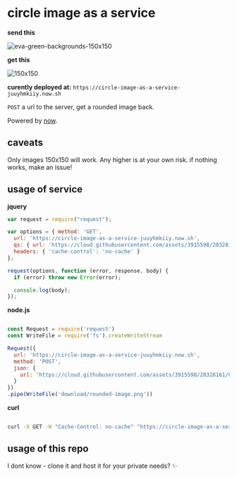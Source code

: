 # circle image as a service

**send this**

![eva-green-backgrounds-150x150](https://cloud.githubusercontent.com/assets/3915598/20328161/04450b9c-ab35-11e6-9c4c-188c862573a7.jpg)

**get this**

![150x150](https://cloud.githubusercontent.com/assets/3915598/20328187/371ce06c-ab35-11e6-9720-adfbce08755b.png)

**curently deployed at:** `https://circle-image-as-a-service-juuyhmkiiy.now.sh`

`POST` a url to the server, get a rounded image back.

Powered by [now](https://zeit.co/now).

## caveats
Only images 150x150 will work. Any higher is at your own risk. if nothing works, make an issue!

## usage of service

**jquery**

```javascript
var request = require("request");

var options = { method: 'GET',
  url: 'https://circle-image-as-a-service-juuyhmkiiy.now.sh',
  qs: { url: 'https://cloud.githubusercontent.com/assets/3915598/20328161/04450b9c-ab35-11e6-9c4c-188c862573a7.jpg' },
  headers: { 'cache-control': 'no-cache' }
};

request(options, function (error, response, body) {
  if (error) throw new Error(error);

  console.log(body);
});

```

**node.js**

```javascript

const Request = require('request')
const WriteFile = require('fs').createWriteStream

Request({
  url: 'https://circle-image-as-a-service-juuyhmkiiy.now.sh',
  method: 'POST',
  json: {
    url: 'https://cloud.githubusercontent.com/assets/3915598/20328161/04450b9c-ab35-11e6-9c4c-188c862573a7.jpg'
  }
})
.pipe(WriteFile('download/rounded-image.png'))

```

**curl**

```bash

curl -X GET -H "Cache-Control: no-cache" "https://circle-image-as-a-service-juuyhmkiiy.now.sh/?url=https://cloud.githubusercontent.com/assets/3915598/20328161/04450b9c-ab35-11e6-9c4c-188c862573a7.jpg"

```

## usage of this repo
I dont know - clone it and host it for your private needs? :sparkles:
